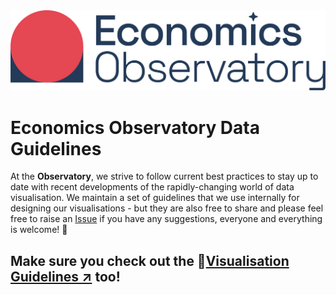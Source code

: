 <div align="left"><img src="https://raw.githubusercontent.com/EconomicsObservatory/economicsobservatory.github.io/main/EO-Logo.png" width="800"/></div>

# Economics Observatory Data Guidelines

At the **Observatory**, we strive to follow current best practices to stay up to date with recent developments of the rapidly-changing world of data visualisation. We maintain a set of guidelines that we use internally for designing our visualisations - but they are also free to share and please feel free to raise an [Issue](https://github.com/EconomicsObservatory/ECOvdataHUB/issues) if you have any suggestions, everyone and everything is welcome! 💙

## Make sure you check out the 📐[Visualisation Guidelines ↗](https://github.com/EconomicsObservatory/ECOvisualisations/tree/main/guidelines) too!